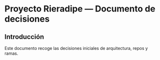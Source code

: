 # Proyecto Rieradipe — Documento de decisiones

## Introducción

Este documento recoge las decisiones iniciales de arquitectura, repos y ramas.
